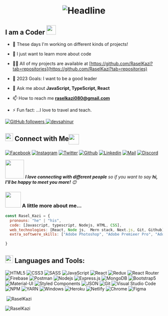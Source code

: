 <h1 align=center>
    <img src="https://readme-typing-svg.herokuapp.com?font=Poppins&size=32&duration=3500&color=C9D1D1FF&center=true&width=600&lines=Hello+There!;I'm+Zihan" alt="Headline" />
</h1>

## I am a Coder <img src="https://media.giphy.com/media/WUlplcMpOCEmTGBtBW/giphy.gif" width="30">

- 🔭 These days I'm working on different kinds of projects!

- 🌱 I just want to learn more about code

- 👨‍💻 All of my projects are available at [https://github.com/RaselKazi?tab=repositories](https://github.com/RaselKazi?tab=repositories)

- 🎯 2023 Goals: I want to be a good leader

- 💬 Ask me about **JavaScript, TypeScript, React**

- 📫 How to reach me **raselkazi080@gmail.com**

- ⚡ Fun fact: ...I love to travel and teach.

 <a href="https://github.com/farhansadidzihan" target="_blank">
    <img alt="GitHub followers" src="https://img.shields.io/github/followers/RaselKazi?label=Github&style=flat">
  </a>
  <a href="https://github.com/RaselKazi" target="_blank">
    <img src="https://komarev.com/ghpvc/?username=RaselKazi&label=Profile%20views&color=0e75b6&style=flat" alt="devsahinur" />
  </a> 

## <img src="https://media.giphy.com/media/5WJ6SOKeNKrSzblU4R/giphy.gif" width="25"> Connect with Me<img align="center" src="https://github.com/rajput2107/rajput2107/blob/master/Assets/Handshake.gif" height="33px" />


[![Facebook](https://img.shields.io/badge/Facebook-1877F2?style=for-the-badge&logo=facebook&logoColor=white)](https://www.facebook.com/profile.php?id=100074320713056)
[![Instagram](https://img.shields.io/badge/Instagram-E4405F?style=for-the-badge&logo=instagram&logoColor=white)](https://www.instagram.com/raselkazi.jsx/)
[![Twitter](https://img.shields.io/badge/Twitter-1DA1F2?style=for-the-badge&logo=twitter&logoColor=white)](https://twitter.com/RaselKa02390483)
[![Github](https://img.shields.io/badge/GitHub-100000?style=for-the-badge&logo=github&logoColor=white)](https://github.com/RaselKazi)
[![Linkedin](https://img.shields.io/badge/LinkedIn-0077B5?style=for-the-badge&logo=linkedin&logoColor=white)](https://www.linkedin.com/in/rasel-kazi/)
[![Mail](https://img.shields.io/badge/Gmail-D14836?style=for-the-badge&logo=gmail&logoColor=white)](mailto:raselkazi080@gmail.com)
[![Discord](https://img.shields.io/badge/Discord-7289DA?style=for-the-badge&logo=discord&logoColor=white)](https://discord.com/)


<img src="https://media.giphy.com/media/LnQjpWaON8nhr21vNW/giphy.gif" width="60"> <em><b>I love connecting with different people</b> so if you want to say <b>hi, I'll be happy to meet you more!</b> 😊</em>

### <img src="https://media.giphy.com/media/VgCDAzcKvsR6OM0uWg/giphy.gif" width="50"> A little more about me...  
```javascript
const Rasel_Kazi = {
  pronouns: "he" | "his",
  code: [Javascript, typescript, Nodejs, HTML, CSS],
  web_technologies: [React, Node js,  Mern stack, Next.js, Git, Github],
  extra_softwere_skills: ["Adobe Photoshop", "Adobe Premieer Pro", "Adobe Illustrator"],
  
}
```
## <img src="https://media.giphy.com/media/1ynCEtlgMPAeNAqdnu/giphy.gif" width="25"> Languages and Tools:

![HTML5](https://img.shields.io/badge/HTML5-E34F26?style=for-the-badge&logo=html5&logoColor=white)
![CSS3](https://img.shields.io/badge/CSS3-1572B6?style=for-the-badge&logo=css3&logoColor=white)
![SASS](https://img.shields.io/badge/Sass-CC6699?style=for-the-badge&logo=sass&logoColor=white)
![JavaScript](https://img.shields.io/badge/JavaScript-F7DF1E?style=for-the-badge&logo=javascript&logoColor=black)
![React](https://img.shields.io/badge/React-20232A?style=for-the-badge&logo=react&logoColor=61DAFB)
![Redux](https://img.shields.io/badge/Redux-593D88?style=for-the-badge&logo=redux&logoColor=white)
![React Router](https://img.shields.io/badge/React_Router-CA4245?style=for-the-badge&logo=react-router&logoColor=white)
![Firebase](https://img.shields.io/badge/firebase-ffca28?style=for-the-badge&logo=firebase&logoColor=black)
![Postman](https://img.shields.io/badge/Postman-FF6C37?style=for-the-badge&logo=Postman&logoColor=white)
![Nodejs](https://img.shields.io/badge/Node.js-339933?style=for-the-badge&logo=nodedotjs&logoColor=white)
![Express.js](https://img.shields.io/badge/Express.js-000000?style=for-the-badge&logo=express&logoColor=white)
![MongoDB](https://img.shields.io/badge/MongoDB-4EA94B?style=for-the-badge&logo=mongodb&logoColor=white)
![Bootstrap5](https://img.shields.io/badge/Bootstrap-563D7C?style=for-the-badge&logo=bootstrap&logoColor=white)
![Material-UI](https://img.shields.io/badge/Material--UI-0081CB?style=for-the-badge&logo=material-ui&logoColor=white)
![Styled Components](https://img.shields.io/badge/styled--components-DB7093?style=for-the-badge&logo=styled-components&logoColor=white)
![JSON](https://img.shields.io/badge/json-5E5C5C?style=for-the-badge&logo=json&logoColor=white)
![Git](https://img.shields.io/badge/Git-F05032?style=for-the-badge&logo=git&logoColor=white)
![Visual Studio Code](https://img.shields.io/badge/Visual_Studio_Code-0078D4?style=for-the-badge&logo=visual%20studio%20code&logoColor=white)
![NPM](https://img.shields.io/badge/npm-CB3837?style=for-the-badge&logo=npm&logoColor=white)
![YARN](https://img.shields.io/badge/Yarn-2C8EBB?style=for-the-badge&logo=yarn&logoColor=white)
![Windows](https://img.shields.io/badge/Windows-0078D6?style=for-the-badge&logo=windows&logoColor=white)
![Heroku](https://img.shields.io/badge/Heroku-430098?style=for-the-badge&logo=heroku&logoColor=white)
![Netlify](https://img.shields.io/badge/Netlify-00C7B7?style=for-the-badge&logo=netlify&logoColor=white)
![Chrome](https://img.shields.io/badge/Google_chrome-4285F4?style=for-the-badge&logo=Google-chrome&logoColor=white)
![Figma](https://img.shields.io/badge/Figma-F24E1E?style=for-the-badge&logo=figma&logoColor=white)


<!-- This is repo start dasbord  -->



<p>&nbsp;<img align="center" src="https://github-readme-stats.vercel.app/api?username=RaselKazi&show_icons=true&locale=en&theme=radical" alt="RaselKazi" /></p>

<p><img align="center" src="https://github-readme-streak-stats.herokuapp.com/?user=RaselKazi&theme=radical" alt="RaselKazi" /></p>
